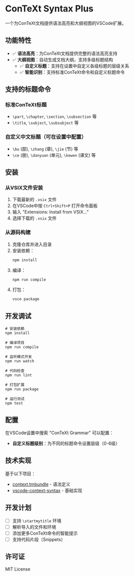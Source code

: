 
# ConTeXt Syntax Plus

一个为ConTeXt文档提供语法高亮和大纲视图的VSCode扩展。

## 功能特性

- ✅ **语法高亮**：为ConTeXt文档提供完整的语法高亮支持
- ✅ **大纲视图**：自动生成文档大纲，支持多级标题结构
    - ✅ **自定义标题**：支持在设置中自定义各级标题的层级关系
    - ✅ **智能识别**：支持标准ConTeXt命令和自定义标题命令

## 支持的标题命令

### 标准ConTeXt标题
- `\part`, `\chapter`, `\section`, `\subsection` 等
- `\title`, `\subject`, `\subsubject` 等

### 自定义中文标题（可在设置中配置）
- `\bu` (部), `\zhang` (章), `\jie` (节) 等
- `\ce` (册), `\danyuan` (单元), `\kewen` (课文) 等

## 安装

### 从VSIX文件安装
1. 下载最新的 `.vsix` 文件
2. 在VSCode中按 `Ctrl+Shift+P` 打开命令面板
3. 输入 "Extensions: Install from VSIX..."
4. 选择下载的 `.vsix` 文件

### 从源码构建
1. 克隆仓库并进入目录
2. 安装依赖：
   ```bash
   npm install
   ```
3. 编译：
   ```bash
   npm run compile
   ```
4. 打包：
   ```bash
   vsce package
   ```

## 开发调试

```shell
# 安装依赖
npm install

# 编译项目
npm run compile

# 监听模式开发
npm run watch

# 代码检查
npm run lint

# 打包扩展
npm run package

# 运行测试
npm test
```

## 配置

在VSCode设置中搜索 "ConTeXt Grammar" 可以配置：

- **自定义标题级别**：为不同的标题命令设置层级（0-6级）

## 技术实现

基于以下项目：
- [context.tmbundle](https://github.com/pgundlach/context.tmbundle) - 语法定义
- [vscode-context-syntax](https://github.com/JulianGmp/vscode-context-syntax) - 基础实现

## 开发计划

- [ ] 支持 `\startmytitle` 环境
- [ ] 解析导入的文件和环境
- [ ] 添加更多ConTeXt命令的智能提示
- [ ] 支持代码片段（Snippets）

## 许可证

MIT License

